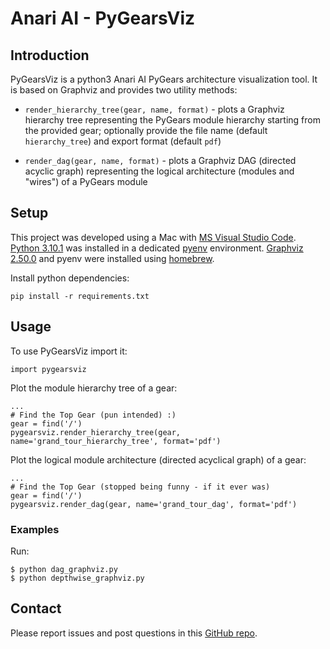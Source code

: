 # Anari AI - PyGearsViz

## Introduction

PyGearsViz is a python3 Anari AI PyGears architecture visualization tool. It is based on Graphviz and provides two utility methods:

- `render_hierarchy_tree(gear, name, format)` - plots a Graphviz hierarchy tree representing the PyGears module hierarchy starting from the provided gear; optionally provide the file name (default `hierarchy_tree`) and export format (default `pdf`)

- `render_dag(gear, name, format)` - plots a Graphviz DAG (directed acyclic graph) representing the logical architecture (modules and "wires") of a PyGears module

## Setup

This project was developed using a Mac with [MS Visual Studio Code](https://code.visualstudio.com/download#). [Python 3.10.1](https://www.python.org/downloads/) was installed in a dedicated [pyenv](https://github.com/pyenv/pyenv) environment. [Graphviz 2.50.0](https://graphviz.org/download/) and pyenv were installed using [homebrew](https://brew.sh/).

Install python dependencies:

```
pip install -r requirements.txt
```

## Usage

To use PyGearsViz import it:

```import pygearsviz```

Plot the module hierarchy tree of a gear:

```
...
# Find the Top Gear (pun intended) :)
gear = find('/')
pygearsviz.render_hierarchy_tree(gear, name='grand_tour_hierarchy_tree', format='pdf')
```

Plot the logical module architecture (directed acyclical graph) of a gear:

```
...
# Find the Top Gear (stopped being funny - if it ever was)
gear = find('/')
pygearsviz.render_dag(gear, name='grand_tour_dag', format='pdf')
```

### Examples

Run:

```
$ python dag_graphviz.py
$ python depthwise_graphviz.py
```

## Contact

Please report issues and post questions in this [GitHub repo](https://github.com/vladimirtomic/anari-ai).

